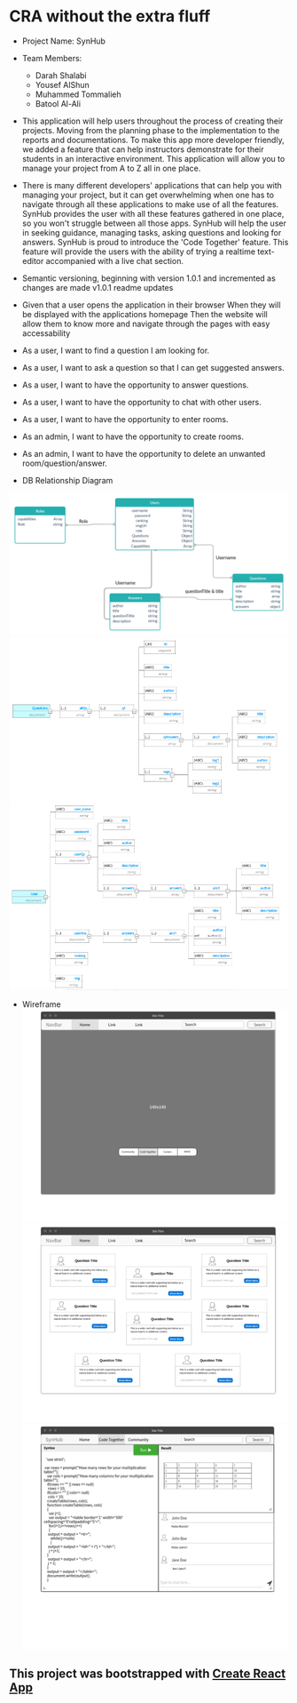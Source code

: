# CRA without the extra fluff
- Project Name: SynHub

- Team Members:

    - Darah Shalabi
    - Yousef AlShun
    - Muhammed Tommalieh
    - Batool Al-Ali

- This application will help users throughout the process of creating their projects. Moving from the planning phase to the implementation to the reports and documentations. To make this app more developer friendly, we added a feature that can help instructors demonstrate for their students in an interactive environment. This application will allow you to manage your project from A to Z all in one place.

- There is many different developers' applications that can help you with managing your project, but it can get overwhelming when one has to navigate through all these applications to make use of all the features. SynHub provides the user with all these features gathered in one place, so you won't struggle between all those apps. SynHub will help the user in seeking guidance, managing tasks, asking questions and looking for answers. SynHub is proud to introduce the 'Code Together' feature. This feature will provide the users with the ability of trying a realtime text-editor accompanied with a live chat section.

- Semantic versioning, beginning with version 1.0.1 and incremented as changes are made v1.0.1 readme updates

- Given that a user opens the application in their browser When they will be displayed with the applications homepage Then the website will allow them to know more and navigate through the pages with easy accessability

- As a user, I want to find a question I am looking for.
- As a user, I want to ask a question so that I can get suggested answers.
- As a user, I want to have the opportunity to answer questions.
- As a user, I want to have the opportunity to chat with other users.
- As a user, I want to have the opportunity to enter rooms.
- As an admin, I want to have the opportunity to create rooms.
- As an admin, I want to have the opportunity to delete an unwanted room/question/answer.

- DB Relationship Diagram

![relationships](Communitydb.jpg)
![Questions Schema](db-schema-questions.png)
![Users Schema](db-schema-user.png)

- Wireframe 
![Home Page](home-page.png)
![Community](community.png)
![Code together](codeTogether.png)


## This project was bootstrapped with [Create React App](https://github.com/facebook/create-react-app)
